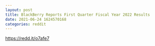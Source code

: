 ```yaml
--- 
layout: post 
title: BlackBerry Reports First Quarter Fiscal Year 2022 Results 
date: 2021-06-24 1624570168 
categories: reddit 
--- 
```

https://redd.it/o7afe7